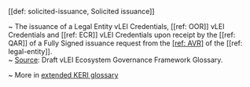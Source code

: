 [[def: solicited-issuance, Solicited issuance]]

~ The issuance of a Legal Entity vLEI Credentials, [[ref: OOR]] vLEI Credentials and [[ref: ECR]] vLEI Credentials upon receipt by the [[ref: QAR]] of a Fully Signed issuance request from the [[ref: AVR]](s) of the [[ref: legal-entity]].  
~ [Source](https://www.gleif.org/vlei/introducing-the-vlei-ecosystem-governance-framework/2022-02-07_verifiable-lei-vlei-ecosystem-governance-framework-glossary-draft-publication_v0.9-draft.pdf): Draft vLEI Ecosystem Governance Framework Glossary.

~ More in <a href="https://weboftrust.github.io/WOT-terms/docs/glossary/solicited-issuance">extended KERI glossary</a>
